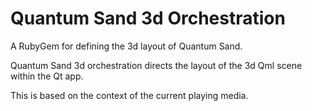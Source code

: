 # Quantum Sand 3d Orchestration

A RubyGem for defining the 3d layout of Quantum Sand.

Quantum Sand 3d orchestration directs the layout of the 3d Qml scene within the Qt app.

This is based on the context of the current playing media.
